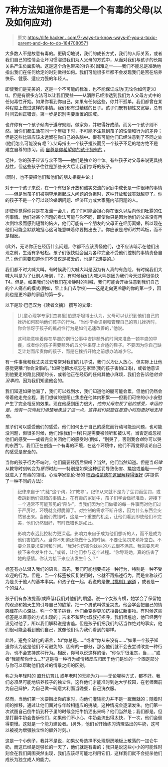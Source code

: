 # 7种方法知道你是否是一个有毒的父母(以及如何应对)

> 原文:[https://life hacker . com/7-ways-to-know-ways-if-you-a-toxic-parent-and-do-to-do-1847080571](https://lifehacker.com/7-ways-to-know-if-youre-a-toxic-parent-and-what-to-do-1847080571)

大多数人不是故意有毒的。更确切地说，我们的成长方式，我们的人际关系，或者我们自己的性情会让坏习惯溜进我们为人父母的方式中，从而对我们与孩子的长期关系产生负面影响。这是这个角色带来的(许多)困难之一——我们不能总是准确地指出我们在任何给定的时刻做得如何。我们可能很多年都不会发现我们是否在培养快乐、健康、适应力强的年轻人。

即使我们是完美的，这是一个不可能的标准，也不能保证成功(无论你如何定义i t)。但是有很多方法可以让我们受益——从消除已经渗透到我们为人父母方式中的任何毒性开始。如果你看到你自己，如果有任何这些，你并不孤单。我们都曾在某种程度上做过这样的事情。我们都有过糟糕的日子。孩子们既有韧性又宽容，总有时间去纠正错误。第一步是识别需要重置的区域。

也许你有一个孩子倾向于遵守规则，做家务，并取得好成绩，而另一个孩子则不然。当你们都生活在同一个屋檐下时，不可能不注意到孩子的性情和行为的差异；但是这些比较应该永远留在你自己的头脑中。很有可能他们已经注意到了不同之处(他们怎么可能没有呢？).父母指出一个孩子擅长而另一个孩子不足的地方绝不是建立自尊的练习，而 [自尊是你希望你的孩子拥有的](https://lifehacker.com/how-to-help-your-kids-build-self-esteem-1841909386) 。

记住，你的孩子应该与众不同——他们是独立的个体。有些孩子对父母来说更具挑战性，但这些孩子往往是那些长大后让我们惊讶的孩子。

(同时，也不要把他们和他们的朋友相提并论。)

对于一个孩子来说，在一个有很多开放和诚实交流的家庭中成长是一件很棒的事情——但是当孩子们被期望承担起成人问题的负担时，这种开放和诚实就越界了。你的孩子不是一个可以谈论婚姻问题、经济压力或大家庭内部问题的人。

即使你觉得你只是在发泄一会儿，孩子们可能会担心你在很久以后向他们吐露的任何事情。他们对某个问题的看法可能与你不同，即使你只是因为他们的父亲没有再次倒垃圾而感到短暂的恼火，他们可能有一个朋友的父母正在经历离婚，所以现在他们可能会默默地担心这可能意味着你要搬出去了。你应该是*他们的*共鸣板，而不是相反。

(此外，无论你正在经历什么问题，你都不应该责怪他们，也不应该暗示在他们出现之前，生活有多轻松。孩子们很快就会因为各种完全不受他们控制的事情责备自己；他们需要知道他们不仅仅是被爱的，也是T2想要的。)

我们都不时大喊大叫。有时候我们大喊大叫是因为有人真的有危险，有时候我们大喊大叫是为了让别人听到，T2，有时候我们大喊大叫是因为我们今天过得很愉快T4。但是，如果我们分析我们在冷静时的叫喊，我们可能会开始注意到我们自己的个人痛点的模式(例如，早上出门去学校)——这是走向更冷静的你的第一步，因此也是更冷静的家庭的第一步。

以下是珍·巴巴汉为《读者文摘》 撰写的文章:

> [儿童心理学专家][杰弗里]伯恩斯坦博士认为，父母可以认识到他们自己的挫折如何影响他们孩子的行为。“当你学会识别和管理自己的育儿挫折时，你会惊讶于孩子的挑战性行为是如何迅速改善的，”他说。
> 
> 这可能意味着你在早晨的例行公事中安排额外的时间来准备一顿丰盛的早餐，或者你的孩子需要额外的五分钟来穿上合适的鞋子。不要因为你自己缺乏计划而斥责你的孩子，而是在挫折开始之前想办法减少它。

有一件事我和我丈夫过去常常对我们的儿子说，我们*认为*让人放心，但实际上让他感觉更糟:“你会没事的。”如果他把水瓶忘在家里(我的孩子害怕口渴)，或者他意识到他要走的路比预期的长，或者他正在经历的任何其他小麻烦，我们会告诉他*他会没事的*。因为我们知道他会的。

我们知道如果他渴了，我们可以找到水，我们知道他的腿可能会累，但他们仍然会带着他走完全程。我们想做的是阻止焦虑在他体内积累——但我们可怜的小小安慰产生了完全相反的效果。现在他感到压力很大，*他的父母忽视了他的感受，幸运的是，他有一次向我们清楚地表达了这一点，这样我们就能在那些小时刻更好地支持他。*

孩子们可以感受他们的感受。他们如何出于自己的感觉而行动可能没问题，也可能没问题，但很多时候，他们(像我们一样)只是需要被倾听和被认可。当否定或忽视他们的感受——或者完全关闭他们的感受时(例如，“别哭了，否则我会*给*你可以哭的东西”)，我们正在创造一个有毒的环境，在这个环境中，他们不再觉得谈论自己的感受是安全的。

当你的孩子行为不端时，他们需要经历后果吗？当然，他们当然知道。但是当*纪律*从教导时刻转变为*惩罚*时刻——特别是如果这种惩罚导致伤害、尴尬或羞耻——你就进入了有毒的领域。心理学家凯伦·杨的 [嘿西格蒙德在这里解释得很好](https://www.heysigmund.com/breaking-the-cycle-of-toxic-parenting/) (并提供了一种不同的方法):

> 纪律来自于“门徒”这个词，如“教导”。纪律从来就不是为了惩罚而惩罚，或者跳到他们做错的事情上。在有毒的家庭中，孩子们学会做好准备，迎接下一个通常不可能预见的“陷阱”。当我们因为他们做错的每一件事而对他们过于严厉时，环境就变得脆弱了。对控制的需求不断升级，因为什么东西会突然冒出来。当他们做错时，这是一个重要的机会，让他们看到即使他们不完美，他们仍然很好，有时做错也是如此。
> 
> 影响力永远比控制力更深远。影响力来自于成为他们想听的人，而不是成为他们害怕的人。当你不知道还能做什么的时候，不要让惩罚来填补空白。不要介意要求空间和时间。“我对你伤害你妹妹的方式很不满意。我需要思考接下来会发生什么。”或者，让他们参与这个过程。“你辱骂她，真的伤害了她的感情。你认为接下来应该发生什么？”

标签有办法潜入我们的语言。首先，我们可能想要描述一种行为，特别是一种不受欢迎的行为。但是，当一个标签被反复使用时，它就不再描述行为，而是宣称该行为是关于他人的基本事实。和孩子在一起，我说的是像[【挑剔】](https://lifehacker.com/stop-calling-kids-picky-eaters-1845454678)[霸道](https://lifehacker.com/lets-stop-calling-little-girls-bossy-1846919638) ，或者是一个的泪人。

孩子们有办法提高(或降低)我们对他们的期望。说一个女孩专横，她学会了保留她的观点和她天生的引导自己的欲望。把一个男孩叫做爱哭鬼，他会学会把自己的情感藏在内心深处。称一个孩子挑食，他们会变得更加抗拒尝试新事物。有时候这些标签是以善意的方式出现的；吉米不和萨尔叔叔打招呼，我们很尴尬，他已经两年没见过他了，所以我们解释说是害羞。但是孩子们把我们的话当作绝对的事实，他们很可能会看到他们自己，就像他们认为我们看到的那样。

此外，避免全球化的语言，如“你总是……”或者“你从来没有……”如果一个孩子知道你认为这是他们不可避免的、固有的一部分，那么他们就不会去尝试改变一种行为，也不会支持这种行为。相反，你可以说这样的话，“你似乎很沮丧，当……”或者“我能帮你什么...?"这是将一种行为或情绪反应归因于他们是谁的一个固定部分与你可以帮助他们度过的情景之间的区别。

称之为年轻时的 [直升机育儿](https://lifehacker.com/how-to-stop-helicopter-parenting-1845091145) 或年老时的无能为力——无论哪种方式，都不好。我们必须尽可能地培养孩子的独立性，这样他们才能准时到达大学校园，在老师面前为自己辩护，为自己做一碗意大利面当晚餐，自己洗衣服。

然而，当他们第一次要搬出你的家时，向他们灌输能力并不是一蹴而就的；随着时间的推移，通过让他们面对与年龄相适应的挑战，这种情况会逐渐发生。他们第一次试图自己倒牛奶到杯子里的时候会把牛奶洒出来吗？他们当然是；我们都是。但是打翻牛奶会告诉他们，如果他们不小心，牛奶会流出得太快，下一次，他们会倒得更慢。这就是一个能力建设者。(另外，他们*也*开始练习清理溢出的牛奶，这可以被视为增强独立性的额外时刻。)

这是一个小例子，我并不是说，如果父母选择不处理厨房地板上散落的一加仑牛奶，而这已经是足够长的一天了，他们就是有毒的；我只是说这些小小的可能性时刻会在我们周围突然出现，我们应该尽可能地利用它们，这样我们就不会扼杀他们成长为独立成人的能力。
